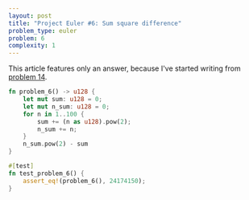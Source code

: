 ```yaml
---
layout: post
title: "Project Euler #6: Sum square difference"
problem_type: euler
problem: 6
complexity: 1
---
```


This article features only an answer, because I've started writing from [problem 14](/2021/10/25/project-euler-14-longest-collatz-sequence.html).

```rust
fn problem_6() -> u128 {
    let mut sum: u128 = 0;
    let mut n_sum: u128 = 0;
    for n in 1..100 {
        sum += (n as u128).pow(2);
        n_sum += n;
    }
    n_sum.pow(2) - sum
}

#[test]
fn test_problem_6() {
    assert_eq!(problem_6(), 24174150);
}
```